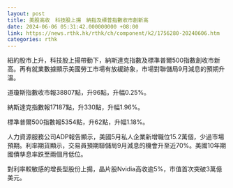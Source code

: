 ```yaml
---
layout: post
title: 美股高收　科技股上揚　納指及標普指數收市創新高
date: 2024-06-06 05:31:42.000000000 +08:00
link: https://news.rthk.hk/rthk/ch/component/k2/1756280-20240606.htm
categories: rthk
---
```


紐約股市上升，科技股上揚帶動下，納斯達克指數及標準普爾500指數創收市新高。再有就業數據顯示美國勞工市場有放緩跡象，市場對聯儲局9月減息的預期升溫。

道瓊斯指數收市報38807點，升96點，升幅0.25%。

納斯達克指數報17187點，升330點，升幅1.96%。

標準普爾500指數報5354點，升62點，升幅1.18%。

人力資源服務公司ADP報告顯示，美國5月私人企業新增職位15.2萬個，少過市場預期。利率期貨顯示，交易員預期聯儲局9月減息的機會升至近70%。美國10年期國債孳息率跌至兩個月低位。

對利率較敏感的增長型股份上揚，晶片股Nvidia高收逾5%，市值首次突破3萬億美元。
